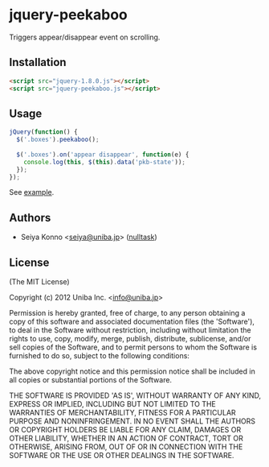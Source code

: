 # jquery-peekaboo

  Triggers appear/disappear event on scrolling.

## Installation

```html
<script src="jquery-1.8.0.js"></script>
<script src="jquery-peekaboo.js"></script>
```

## Usage

```javascript
jQuery(function() {
  $('.boxes').peekaboo();
  
  $('.boxes').on('appear disappear', function(e) {
    console.log(this, $(this).data('pkb-state'));
  });
});
```

See [example](http://uniba.jp/jquery-peekaboo/examples/).

## Authors

  - Seiya Konno &lt;seiya@uniba.jp&gt; ([nulltask](https://github.com/nulltask))

## License

(The MIT License)

Copyright (c) 2012 Uniba Inc. &lt;info@uniba.jp&gt;

Permission is hereby granted, free of charge, to any person obtaining
a copy of this software and associated documentation files (the
'Software'), to deal in the Software without restriction, including
without limitation the rights to use, copy, modify, merge, publish,
distribute, sublicense, and/or sell copies of the Software, and to
permit persons to whom the Software is furnished to do so, subject to
the following conditions:

The above copyright notice and this permission notice shall be
included in all copies or substantial portions of the Software.

THE SOFTWARE IS PROVIDED 'AS IS', WITHOUT WARRANTY OF ANY KIND,
EXPRESS OR IMPLIED, INCLUDING BUT NOT LIMITED TO THE WARRANTIES OF
MERCHANTABILITY, FITNESS FOR A PARTICULAR PURPOSE AND NONINFRINGEMENT.
IN NO EVENT SHALL THE AUTHORS OR COPYRIGHT HOLDERS BE LIABLE FOR ANY
CLAIM, DAMAGES OR OTHER LIABILITY, WHETHER IN AN ACTION OF CONTRACT,
TORT OR OTHERWISE, ARISING FROM, OUT OF OR IN CONNECTION WITH THE
SOFTWARE OR THE USE OR OTHER DEALINGS IN THE SOFTWARE.
